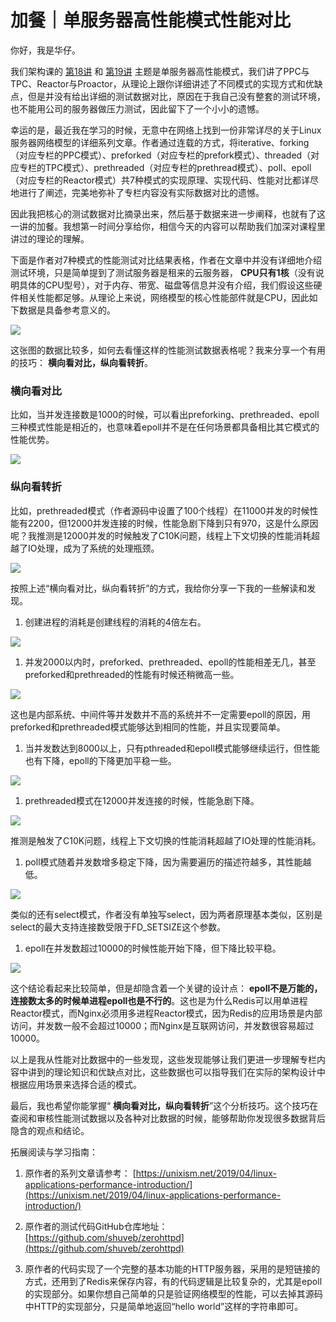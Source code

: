 # 加餐｜单服务器高性能模式性能对比
你好，我是华仔。

我们架构课的 [第18讲](https://time.geekbang.org/column/article/8697) 和 [第19讲](https://time.geekbang.org/column/article/8805) 主题是单服务器高性能模式，我们讲了PPC与TPC、Reactor与Proactor，从理论上跟你详细讲述了不同模式的实现方式和优缺点，但是并没有给出详细的测试数据对比，原因在于我自己没有整套的测试环境，也不能用公司的服务器做压力测试，因此留下了一个小小的遗憾。

幸运的是，最近我在学习的时候，无意中在网络上找到一份非常详尽的关于Linux服务器网络模型的详细系列文章。作者通过连载的方式，将iterative、forking（对应专栏的PPC模式）、preforked（对应专栏的prefork模式）、threaded（对应专栏的TPC模式）、prethreaded（对应专栏的prethread模式）、poll、epoll（对应专栏的Reactor模式）共7种模式的实现原理、实现代码、性能对比都详尽地进行了阐述，完美地弥补了专栏内容没有实际数据对比的遗憾。

因此我把核心的测试数据对比摘录出来，然后基于数据来进一步阐释，也就有了这一讲的加餐。我想第一时间分享给你，相信今天的内容可以帮助我们加深对课程里讲过的理论的理解。

下面是作者对7种模式的性能测试对比结果表格，作者在文章中并没有详细地介绍测试环境，只是简单提到了测试服务器是租来的云服务器， **CPU只有1核**（没有说明具体的CPU型号），对于内存、带宽、磁盘等信息并没有介绍，我们假设这些硬件相关性能都足够。从理论上来说，网络模型的核心性能部件就是CPU，因此如下数据是具备参考意义的。

![](images/316150/2121684ed5723579a817d6a47d259be5.png)

这张图的数据比较多，如何去看懂这样的性能测试数据表格呢？我来分享一个有用的技巧： **横向看对比，纵向看转折**。

### 横向看对比

比如，当并发连接数是1000的时候，可以看出preforking、prethreaded、epoll三种模式性能是相近的，也意味着epoll并不是在任何场景都具备相比其它模式的性能优势。

![](images/316150/7a85c2a05e828ca5bfb2ba98d9e0cd98.png)

### 纵向看转折

比如，prethreaded模式（作者源码中设置了100个线程）在11000并发的时候性能有2200，但12000并发连接的时候，性能急剧下降到只有970，这是什么原因呢？我推测是12000并发的时候触发了C10K问题，线程上下文切换的性能消耗超越了IO处理，成为了系统的处理瓶颈。

![](images/316150/3acb8af02e70c68bfa00e900c0d0fe08.png)

按照上述“横向看对比，纵向看转折”的方式，我给你分享一下我的一些解读和发现。

1. 创建进程的消耗是创建线程的消耗的4倍左右。

![](images/316150/5ecb69f4867c1493b78d837163f4a90f.png)

1. 并发2000以内时，preforked、prethreaded、epoll的性能相差无几，甚至preforked和prethreaded的性能有时候还稍微高一些。

![](images/316150/af8f0f78c2d9cb181a23eea955e7a8ea.png)

这也是内部系统、中间件等并发数并不高的系统并不一定需要epoll的原因，用preforked和prethreaded模式能够达到相同的性能，并且实现要简单。

1. 当并发数达到8000以上，只有pthreaded和epoll模式能够继续运行，但性能也有下降，epoll的下降更加平稳一些。

![](images/316150/9420050d285f4058b2bd315cdd395cbc.png)

1. prethreaded模式在12000并发连接的时候，性能急剧下降。

![](images/316150/3acb8af02e70c68bfa00e900c0d0fe08.png)

推测是触发了C10K问题，线程上下文切换的性能消耗超越了IO处理的性能消耗。

1. poll模式随着并发数增多稳定下降，因为需要遍历的描述符越多，其性能越低。

![](images/316150/d64477859d784686895ac91c5224d852.png)

类似的还有select模式，作者没有单独写select，因为两者原理基本类似，区别是select的最大支持连接数受限于FD\_SETSIZE这个参数。

1. epoll在并发数超过10000的时候性能开始下降，但下降比较平稳。

![](images/316150/5b32b9d7b31df5a6067deca3ccc0f2d2.png)

这个结论看起来比较简单，但是却隐含着一个关键的设计点： **epoll不是万能的，连接数太多的时候单进程epoll也是不行的**。这也是为什么Redis可以用单进程Reactor模式，而Nginx必须用多进程Reactor模式，因为Redis的应用场景是内部访问，并发数一般不会超过10000；而Nginx是互联网访问，并发数很容易超过10000。

以上是我从性能对比数据中的一些发现，这些发现能够让我们更进一步理解专栏内容中讲到的理论知识和优缺点对比，这些数据也可以指导我们在实际的架构设计中根据应用场景来选择合适的模式。

最后，我也希望你能掌握“ **横向看对比，纵向看转折**”这个分析技巧。这个技巧在查阅和审核性能测试数据以及各种对比数据的时候，能够帮助你发现很多数据背后隐含的观点和结论。

拓展阅读与学习指南：

1. 原作者的系列文章请参考： [https://unixism.net/2019/04/linux-applications-performance-introduction/](https://unixism.net/2019/04/linux-applications-performance-introduction/)

2. 原作者的测试代码GitHub仓库地址： [https://github.com/shuveb/zerohttpd](https://github.com/shuveb/zerohttpd)

3. 原作者的代码实现了一个完整的基本功能的HTTP服务器，采用的是短链接的方式，还用到了Redis来保存内容，有的代码逻辑是比较复杂的，尤其是epoll的实现部分。如果你想自己简单的只是验证网络模型的性能，可以去掉其源码中HTTP的实现部分，只是简单地返回“hello world”这样的字符串即可。